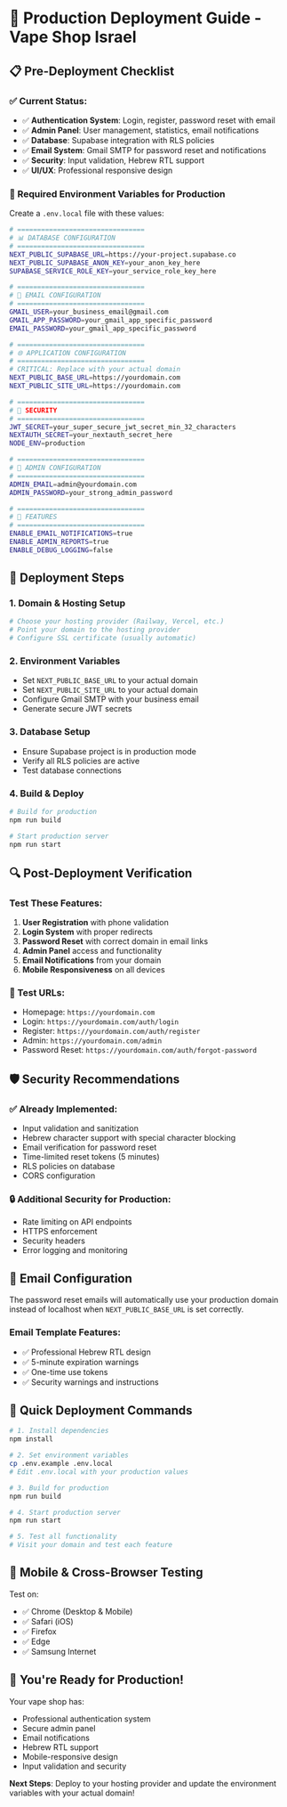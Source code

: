 # 🚀 Production Deployment Guide - Vape Shop Israel

## 📋 Pre-Deployment Checklist

### ✅ Current Status:
- ✅ **Authentication System**: Login, register, password reset with email
- ✅ **Admin Panel**: User management, statistics, email notifications
- ✅ **Database**: Supabase integration with RLS policies
- ✅ **Email System**: Gmail SMTP for password reset and notifications
- ✅ **Security**: Input validation, Hebrew RTL support
- ✅ **UI/UX**: Professional responsive design

### 🔧 Required Environment Variables for Production

Create a `.env.local` file with these values:

```bash
# ================================
# 📊 DATABASE CONFIGURATION
# ================================
NEXT_PUBLIC_SUPABASE_URL=https://your-project.supabase.co
NEXT_PUBLIC_SUPABASE_ANON_KEY=your_anon_key_here
SUPABASE_SERVICE_ROLE_KEY=your_service_role_key_here

# ================================
# 📧 EMAIL CONFIGURATION
# ================================
GMAIL_USER=your_business_email@gmail.com
GMAIL_APP_PASSWORD=your_gmail_app_specific_password
EMAIL_PASSWORD=your_gmail_app_specific_password

# ================================
# 🌐 APPLICATION CONFIGURATION
# ================================
# CRITICAL: Replace with your actual domain
NEXT_PUBLIC_BASE_URL=https://yourdomain.com
NEXT_PUBLIC_SITE_URL=https://yourdomain.com

# ================================
# 🔐 SECURITY
# ================================
JWT_SECRET=your_super_secure_jwt_secret_min_32_characters
NEXTAUTH_SECRET=your_nextauth_secret_here
NODE_ENV=production

# ================================
# 📱 ADMIN CONFIGURATION
# ================================
ADMIN_EMAIL=admin@yourdomain.com
ADMIN_PASSWORD=your_strong_admin_password

# ================================
# 🎯 FEATURES
# ================================
ENABLE_EMAIL_NOTIFICATIONS=true
ENABLE_ADMIN_REPORTS=true
ENABLE_DEBUG_LOGGING=false
```

## 🎯 Deployment Steps

### 1. **Domain & Hosting Setup**
```bash
# Choose your hosting provider (Railway, Vercel, etc.)
# Point your domain to the hosting provider
# Configure SSL certificate (usually automatic)
```

### 2. **Environment Variables**
- Set `NEXT_PUBLIC_BASE_URL` to your actual domain
- Set `NEXT_PUBLIC_SITE_URL` to your actual domain
- Configure Gmail SMTP with your business email
- Generate secure JWT secrets

### 3. **Database Setup**
- Ensure Supabase project is in production mode
- Verify all RLS policies are active
- Test database connections

### 4. **Build & Deploy**
```bash
# Build for production
npm run build

# Start production server
npm run start
```

## 🔍 Post-Deployment Verification

### Test These Features:
1. **User Registration** with phone validation
2. **Login System** with proper redirects
3. **Password Reset** with correct domain in email links
4. **Admin Panel** access and functionality
5. **Email Notifications** from your domain
6. **Mobile Responsiveness** on all devices

### 🧪 Test URLs:
- Homepage: `https://yourdomain.com`
- Login: `https://yourdomain.com/auth/login`
- Register: `https://yourdomain.com/auth/register`
- Admin: `https://yourdomain.com/admin`
- Password Reset: `https://yourdomain.com/auth/forgot-password`

## 🛡️ Security Recommendations

### ✅ Already Implemented:
- Input validation and sanitization
- Hebrew character support with special character blocking
- Email verification for password reset
- Time-limited reset tokens (5 minutes)
- RLS policies on database
- CORS configuration

### 🔒 Additional Security for Production:
- Rate limiting on API endpoints
- HTTPS enforcement
- Security headers
- Error logging and monitoring

## 📧 Email Configuration

The password reset emails will automatically use your production domain instead of localhost when `NEXT_PUBLIC_BASE_URL` is set correctly.

### Email Template Features:
- ✅ Professional Hebrew RTL design
- ✅ 5-minute expiration warnings
- ✅ One-time use tokens
- ✅ Security warnings and instructions

## 🚀 Quick Deployment Commands

```bash
# 1. Install dependencies
npm install

# 2. Set environment variables
cp .env.example .env.local
# Edit .env.local with your production values

# 3. Build for production
npm run build

# 4. Start production server
npm run start

# 5. Test all functionality
# Visit your domain and test each feature
```

## 📱 Mobile & Cross-Browser Testing

Test on:
- ✅ Chrome (Desktop & Mobile)
- ✅ Safari (iOS)
- ✅ Firefox
- ✅ Edge
- ✅ Samsung Internet

## 🎉 You're Ready for Production!

Your vape shop has:
- Professional authentication system
- Secure admin panel
- Email notifications
- Hebrew RTL support
- Mobile-responsive design
- Input validation and security

**Next Steps**: Deploy to your hosting provider and update the environment variables with your actual domain!